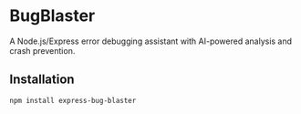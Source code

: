 # BugBlaster
A Node.js/Express error debugging assistant with AI-powered analysis and crash prevention.

## Installation
```bash
npm install express-bug-blaster
